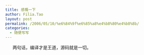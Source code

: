 ```yaml
---
title: 感慨一下
author: Filia.Tao
layout: post
permalink: /2006/05/10/%e6%84%9f%e6%85%a8%e4%b8%80%e4%b8%8b/
categories:
  - 随便写写
---
```

&nbsp;&nbsp;&nbsp;&nbsp;&nbsp; 两句话，编译才是王道，源码就是一切。